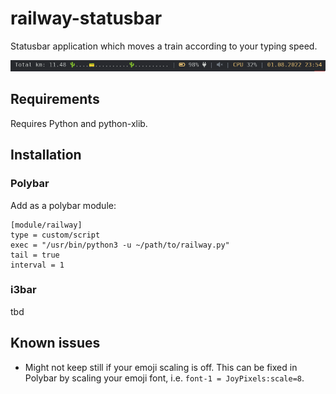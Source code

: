 # railway-statusbar
Statusbar application which moves a train according to your typing speed.

![Illustration of the application in a statusbar](images/status.png)

## Requirements
Requires Python and python-xlib.


## Installation

### Polybar
Add as a polybar module:
```
[module/railway]
type = custom/script
exec = "/usr/bin/python3 -u ~/path/to/railway.py"
tail = true
interval = 1
```

### i3bar
tbd


## Known issues
- Might not keep still if your emoji scaling is off. This can be fixed in Polybar by scaling your emoji font, i.e. `font-1 = JoyPixels:scale=8`.
